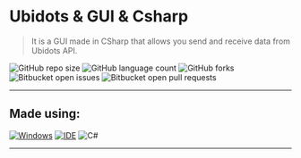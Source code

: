 # Ubidots & GUI & Csharp

> It is a GUI made in CSharp that allows you send and receive data from Ubidots API.

![GitHub repo size](https://img.shields.io/github/repo-size/KauaMB2/Ubidots-GUI-Csharp?style=for-the-badge)
![GitHub language count](https://img.shields.io/github/languages/count/KauaMB2/Ubidots-GUI-Csharp?style=for-the-badge)
![GitHub forks](https://img.shields.io/github/forks/KauaMB2/Ubidots-GUI-Csharp?style=for-the-badge)
![Bitbucket open issues](https://img.shields.io/bitbucket/issues/KauaMB2/Ubidots-GUI-Csharp?style=for-the-badge)
![Bitbucket open pull requests](https://img.shields.io/bitbucket/pr-raw/KauaMB2/Ubidots-GUI-Csharp?style=for-the-badge)

<hr>

## Made using:
[![Windows](https://img.shields.io/badge/Windows-0078D6?style=for-the-badge&logo=windows&logoColor=white)](https://www.microsoft.com/pt-br/windows/get-windows-10)
[![IDE](https://img.shields.io/badge/Visual_studio_code-0078D4?style=for-the-badge&logo=visual%20studio%20code&logoColor=white)](https://code.visualstudio.com/)
![C#](https://img.shields.io/badge/c%23-%23239120.svg?style=for-the-badge&logo=c-sharp&logoColor=white)

<hr>


